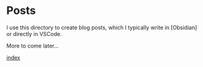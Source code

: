 # Posts

I use this directory to create blog posts, which I typically write in [Obsidian] or directly in VSCode. 

More to come later...

[index](Articles/what-i-want-in-devops/index.md)

